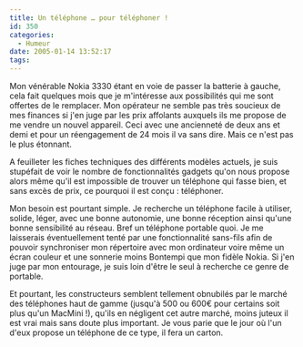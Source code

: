 ```yaml
---
title: Un téléphone … pour téléphoner !
id: 350
categories:
  - Humeur
date: 2005-01-14 13:52:17
tags:
---
```


Mon vénérable Nokia 3330 étant en voie de passer la batterie à gauche, cela fait quelques mois que je m'intéresse aux possibilités qui me sont offertes de le remplacer. Mon opérateur ne semble pas très soucieux de mes finances si j'en juge par les prix affolants auxquels ils me propose de me vendre un nouvel appareil. Ceci avec une ancienneté de deux ans et demi et pour un réengagement de 24 mois il va sans dire. Mais ce n'est pas le plus étonnant.

A feuilleter les fiches techniques des différents modèles actuels, je suis stupéfait de voir le nombre de fonctionnalités gadgets qu'on nous propose alors même qu'il est impossible de trouver un téléphone qui fasse bien, et sans excès de prix, ce pourquoi il est conçu&nbsp;: téléphoner.

Mon besoin est pourtant simple. Je recherche un téléphone facile à utiliser, solide, léger, avec une bonne autonomie, une bonne réception ainsi qu'une bonne sensibilité au réseau. Bref un téléphone portable quoi. Je me laisserais éventuellement tenté par une fonctionnalité sans-fils afin de pouvoir synchroniser mon répertoire avec mon ordinateur voire même un écran couleur et une sonnerie moins Bontempi que mon fidèle Nokia. Si j'en juge par mon entourage, je suis loin d'être le seul à recherche ce genre de portable.

Et pourtant, les constructeurs semblent tellement obnubilés par le marché des téléphones haut de gamme (jusqu'à 500 ou 600&#8364; pour certains soit plus qu'un MacMini !), qu'ils en négligent cet autre marché, moins juteux il est vrai mais sans doute plus important. Je vous parie que le jour où l'un d'eux propose un téléphone de ce type, il fera un carton.